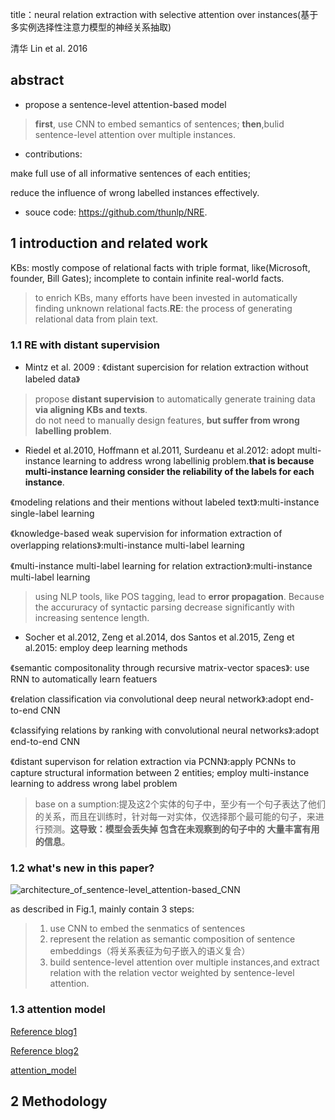 title：neural relation extraction with selective attention over instances(基于多实例选择性注意力模型的神经关系抽取)

清华 Lin et al. 2016
## abstract
+ propose a sentence-level attention-based model 
> **first**, use CNN to embed semantics of sentences; **then**,bulid sentence-level attention over multiple instances.

+ contributions:

make full use of all informative sentences of each entities; 

reduce the influence of wrong labelled instances effectively.
+ souce code: https://github.com/thunlp/NRE.
## 1 introduction and related work
KBs: mostly compose of relational facts with triple format, like(Microsoft, founder, Bill Gates); incomplete to contain infinite real-world 
facts.
> to enrich KBs, many efforts have been invested in automatically finding unknown relational facts.**RE**: the process of generating
relational data from plain text.
### 1.1 RE with distant supervision
+ Mintz et al. 2009 : 《distant supercision for relation extraction without labeled data》

> propose **distant supervision** to automatically generate training data **via aligning KBs and texts**.     
do not need to manually design features, **but suffer from wrong labelling problem**.
+ Riedel et al.2010, Hoffmann et al.2011, Surdeanu et al.2012: adopt multi-instance learning to address wrong labellinig problem.**that is because multi-instance learning consider the reliability of the labels for each instance**.

《modeling relations and their mentions without labeled text》:multi-instance single-label learning

《knowledge-based weak supervision for information extraction of overlapping relations》:multi-instance multi-label learning

《multi-instance multi-label learning for relation extraction》:multi-instance multi-label learning
 
> using NLP tools, like POS tagging, lead to **error propagation**. Because the accururacy of syntactic parsing decrease significantly 
with increasing sentence length.
+ Socher et al.2012, Zeng et al.2014, dos Santos et al.2015, Zeng et al.2015: employ deep learning methods

《semantic compositonality through recursive matrix-vector spaces》: use RNN to automatically learn featuers

《relation classification via convolutional deep neural network》:adopt end-to-end CNN

《classifying relations by ranking with convolutional neural networks》:adopt end-to-end CNN

《distant supervison for relation extraction via PCNN》:apply PCNNs to capture structural information between 2 entities;
employ multi-instance learning to address wrong label problem

> base on a sumption:提及这2个实体的句子中，至少有一个句子表达了他们的关系，而且在训练时，针对每一对实体，仅选择那个最可能的句子，来进行预测。**这导致：模型会丢失掉 包含在未观察到的句子中的 大量丰富有用的信息**。

### 1.2 what's new in this paper?

![architecture_of_sentence-level_attention-based_CNN]()

as described in Fig.1, mainly contain 3 steps:
> 1. use CNN to embed the senmatics of sentences
> 2. represent the relation as semantic composition of sentence embeddings（将关系表征为句子嵌入的语义复合）
> 3. build sentence-level attention over multiple instances,and extract relation with the relation vector
weighted by sentence-level attention.

### 1.3 attention model
[Reference blog1](https://blog.csdn.net/malefactor/article/details/78767781)

[Reference blog2](https://blog.csdn.net/mpk_no1/article/details/72862348)
  
[attention_model](https://github.com/Vita112/notes_for_NLP/blob/master/methods-models/attention_model.md)

## 2 Methodology

